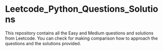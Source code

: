 # Leetcode_Python_Questions_Solutions
This repository contains all the  Easy and Medium questions and solutions from Leetcode. You can check for making comparison how to approach the questions and the solutions provided. 
